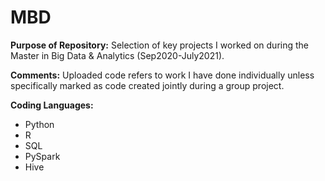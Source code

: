 # MBD

**Purpose of Repository:** Selection of key projects I worked on during the Master in Big Data &amp; Analytics (Sep2020-July2021). 

**Comments:**
Uploaded code refers to work I have done individually unless specifically marked as code created jointly during a group project. 


**Coding Languages:** 
- Python
- R
- SQL
- PySpark
- Hive


